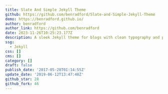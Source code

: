 ```yaml
---
title: Slate And Simple Jekyll Theme
github: https://github.com/benradford/Slate-and-Simple-Jekyll-Theme
demo: https://benradford.github.io/
author: benradford
author_link: https://github.com/benradford
date: 2023-11-26T10:25:23.177Z
description: A sleek Jekyll theme for blogs with clean typography and post featured images.
ssg:
  - Jekyll
css: []
cms: []
category: []
draft: false
publish_date: '2017-05-28T01:14:55Z'
update_date: '2019-06-12T13:47:48Z'
github_star: 28
github_fork: 46
---
```


